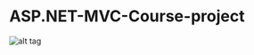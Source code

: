 # ASP.NET-MVC-Course-project
![alt tag](https://ci.appveyor.com/api/projects/status/4edu429qor0tix61/branch/master?svg=true)
